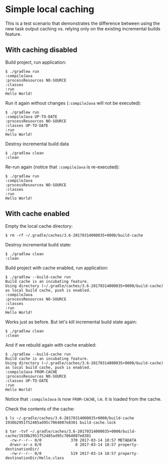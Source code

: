 # Simple local caching

This is a test scenario that demonstrates the difference between using the new task output caching vs. relying only on the existing incremental builds feature.

## With caching disabled

Build project, run application:

```text
$ ./gradlew run
:compileJava
:processResources NO-SOURCE
:classes
:run
Hello World!
```

Run it again without changes (`:compileJava` will not be executed):

```text
$ ./gradlew run
:compileJava UP-TO-DATE
:processResources NO-SOURCE
:classes UP-TO-DATE
:run
Hello World!
```

Destroy incremental build data

```text
$ ./gradlew clean
:clean
```

Re-run again (notice that `:compileJava` is re-executed):

```text
$ ./gradlew run
:compileJava
:processResources NO-SOURCE
:classes
:run
Hello World!
```

## With cache enabled

Empty the local cache directory:

```text
$ rm -rf ~/.gradle/caches/3.6-20170314000035+0000/build-cache
```

Destroy incremental build state:

```text
$ ./gradlew clean
:clean
```

Build project with cache enabled, run application:

```text
$ ./gradlew --build-cache run
Build cache is an incubating feature.
Using directory (~/.gradle/caches/3.6-20170314000035+0000/build-cache) as local build cache, push is enabled.
:compileJava
:processResources NO-SOURCE
:classes
:run
Hello World!
```

Works just as before. But let's kill incremental build state again:

```text
$ ./gradlew clean
:clean
```

And if we rebuild again with cache enabled:

```text
$ ./gradlew --build-cache run
Build cache is an incubating feature.
Using directory (~/.gradle/caches/3.6-20170314000035+0000/build-cache) as local build cache, push is enabled.
:compileJava FROM-CACHE
:processResources NO-SOURCE
:classes UP-TO-DATE
:run
Hello World!
```

Notice that `:compileJava` is now `FROM-CACHE`, i.e. it is loaded from the cache.

Check the contents of the cache:

```text
$ ls ~/.gradle/caches/3.6-20170314000035+0000/build-cache
1930b2951f52485ad95c7064087e8301 build-cache.lock

$ tar -tvf ~/.gradle/caches/3.6-20170314000035+0000/build-cache/1930b2951f52485ad95c7064087e8301
  -rw-r--r-- 0/0             370 2017-03-14 18:57 METADATA
  drwxr-xr-x 0/0               0 2017-03-14 18:57 property-destinationDir/
  -rw-r--r-- 0/0             519 2017-03-14 18:57 property-destinationDir/Hello.class
```
